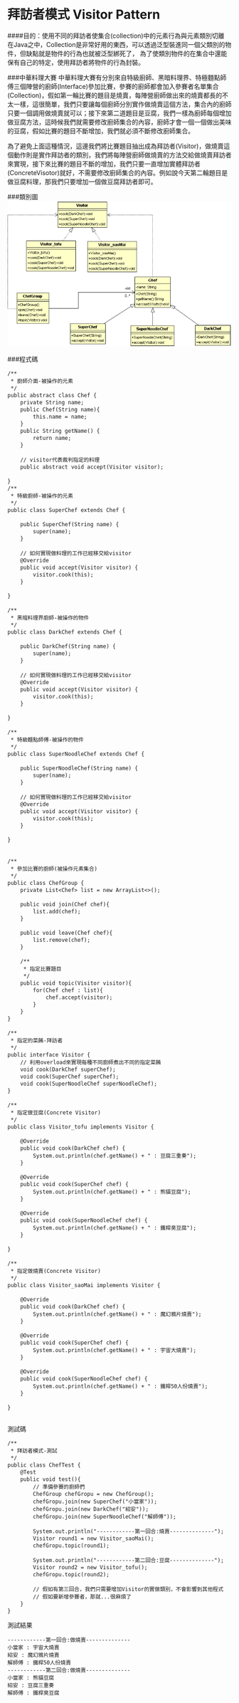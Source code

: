 # 拜訪者模式 Visitor Pattern

####目的：使用不同的拜訪者使集合(collection)中的元素行為與元素類別切離
在Java之中，Collection是非常好用的東西，可以透過泛型裝進同一個父類別的物件，但缺點就是物件的行為也就被泛型綁死了，
為了使類別物件的在集合中還能保有自己的特定，使用拜訪者將物件的行為封裝。

###中華料理大賽
中華料理大賽有分別來自特級廚師、黑暗料理界、特極麵點師傅三個陣營的廚師(Interface)參加比賽，參賽的廚師都會加入參賽者名單集合(Collection)，假如第一輪比賽的題目是燒賣，每陣營廚師做出來的燒賣都長的不太一樣，這很簡單，我們只要讓每個廚師分別實作做燒賣這個方法，集合內的廚師只要一個調用做燒賣就可以；接下來第二道題目是豆腐，我們一樣為廚師每個增加做豆腐方法，這時候我們就需要修改廚師集合的內容，廚師才會一個一個做出美味的豆腐，假如比賽的題目不斷增加，我們就必須不斷修改廚師集合。  

為了避免上面這種情況，這邊我們將比賽題目抽出成為拜訪者(Visitor)，做燒賣這個動作則是實作拜訪者的類別，我們將每陣營廚師做燒賣的方法交給做燒賣拜訪者來實現，接下來比賽的題目不斷的增加，我們只要一直增加實體拜訪者(ConcreteVisotor)就好，不需要修改廚師集合的內容。例如說今天第二輪題目是做豆腐料理，那我們只要增加一個做豆腐拜訪者即可。  



###類別圖
![Visitor Class Diagram](image/visitor.gif)  

###程式碼
```
/**
 * 廚師介面-被操作的元素
 */
public abstract class Chef {
	private String name;
	public Chef(String name){
		this.name = name;
	}
	public String getName() {
		return name;
	}
	
	// visitor代表裁判指定的料理
	public abstract void accept(Visitor visitor);

}
/**
 * 特級廚師-被操作的元素
 */
public class SuperChef extends Chef {

	public SuperChef(String name) {
		super(name);
	}

	// 如何實現做料理的工作已經移交給visitor
	@Override
	public void accept(Visitor visitor) {
		visitor.cook(this);
	}

}

/**
 * 黑暗料理界廚師-被操作的物件
 */
public class DarkChef extends Chef {
	
	public DarkChef(String name) {
		super(name);
	}

	// 如何實現做料理的工作已經移交給visitor
	@Override
	public void accept(Visitor visitor) {
		visitor.cook(this);
	}

}

/**
 * 特級麵點師傅-被操作的物件
 */
public class SuperNoodleChef extends Chef {

	public SuperNoodleChef(String name) {
		super(name);
	}

	// 如何實現做料理的工作已經移交給visitor
	@Override
	public void accept(Visitor visitor) {
		visitor.cook(this);
	}

}


/**
 * 參加比賽的廚師(被操作元素集合)
 */
public class ChefGroup {
	private List<Chef> list = new ArrayList<>();
	
	public void join(Chef chef){
		list.add(chef);
	}
	
	public void leave(Chef chef){
		list.remove(chef);
	}
	
	/**
	 * 指定比賽題目
	 */
	public void topic(Visitor visitor){
		for(Chef chef : list){
			chef.accept(visitor);
		}
	}
}

/**
 * 指定的菜餚-拜訪者
 */
public interface Visitor {
	// 利用overload來實現每種不同廚師煮出不同的指定菜餚
	void cook(DarkChef superChef);
	void cook(SuperChef superChef);
	void cook(SuperNoodleChef superNoodleChef);
}

/**
 * 指定做豆腐(Concrete Visitor)
 */
public class Visitor_tofu implements Visitor {

	@Override
	public void cook(DarkChef chef) {
		System.out.println(chef.getName() + " : 豆腐三重奏");
	}

	@Override
	public void cook(SuperChef chef) {
		System.out.println(chef.getName() + " : 熊貓豆腐");
	}

	@Override
	public void cook(SuperNoodleChef chef) {
		System.out.println(chef.getName() + " : 鐵桿臭豆腐");
	}

}

/**
 * 指定做燒賣(Concrete Visitor)
 */
public class Visitor_saoMai implements Visitor {

	@Override
	public void cook(DarkChef chef) {
		System.out.println(chef.getName() + " : 魔幻鴉片燒賣");
	}

	@Override
	public void cook(SuperChef chef) {
		System.out.println(chef.getName() + " : 宇宙大燒賣");
	}

	@Override
	public void cook(SuperNoodleChef chef) {
		System.out.println(chef.getName() + " : 鐵桿50人份燒賣");
	}

}


```  

測試碼
```
/**
 * 拜訪者模式-測試
 */
public class ChefTest {
	@Test
	public void test(){
		// 準備參賽的廚師們
		ChefGroup chefGropu = new ChefGroup();
		chefGropu.join(new SuperChef("小當家"));
		chefGropu.join(new DarkChef("紹安"));
		chefGropu.join(new SuperNoodleChef("解師傅"));
		
		System.out.println("------------第一回合:燒賣--------------");
		Visitor round1 = new Visitor_saoMai();
		chefGropu.topic(round1);
		
		System.out.println("------------第二回合:豆腐--------------");
		Visitor round2 = new Visitor_tofu();
		chefGropu.topic(round2);
		
		// 假如有第三回合，我們只需要增加Visitor的實做類別，不會影響到其他程式
		// 假如要新增參賽者，那就...很麻煩了
	}
}
```
測試結果
```
------------第一回合:做燒賣--------------
小當家 : 宇宙大燒賣
紹安 : 魔幻鴉片燒賣
解師傅 : 鐵桿50人份燒賣
------------第二回合:做燒賣--------------
小當家 : 熊貓豆腐
紹安 : 豆腐三重奏
解師傅 : 鐵桿臭豆腐
```